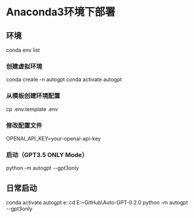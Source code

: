 # Anaconda3环境下部署

## 环境

conda env list

### 创建虚拟环境

conda create -n autogpt
conda activate autogpt

### 从模板创建环境配置
cp .env.template .env

### 修改配置文件
OPENAI_API_KEY=your-openai-api-key

### 启动（GPT3.5 ONLY Mode）
python -m autogpt --gpt3only

## 日常启动
conda activate autogpt
e:
cd E:\~GitHub\Auto-GPT-0.2.0
python -m autogpt --gpt3only
